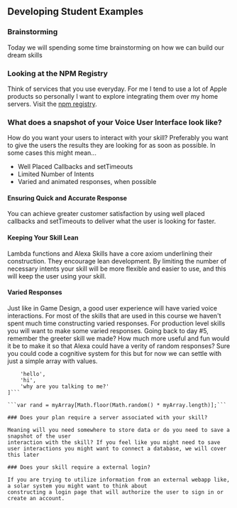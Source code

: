 ## Developing Student Examples

### Brainstorming

Today we will spending some time brainstorming on how we can build our dream skills


### Looking at the NPM Registry

Think of services that you use everyday. For me I tend to use a lot of Apple products so personally 
I want to explore integrating them over my home servers.
Visit the [npm registry](https://www.npmjs.com/).

### What does a snapshot of your Voice User Interface look like?

How do you want your users to interact with your skill? Preferably you want to give the users the results 
they are looking for as soon as possible. In some cases this might mean... 

* Well Placed Callbacks and setTimeouts
* Limited Number of Intents
* Varied and animated responses, when possible

#### Ensuring Quick and Accurate Response

You can achieve greater customer satisfaction by using well placed callbacks and setTimeouts to deliver what the user 
is looking for faster. 

#### Keeping Your Skill Lean

Lambda functions and Alexa Skills have a core axiom underlining their construction. They encourage lean development. 
By limiting the number of necessary intents your skill will be more flexible and easier to use, 
and this will keep the user using your skill.

#### Varied Responses

Just like in Game Design, a good user experience will have varied voice interactions. For most of the skills that are 
used in this course we haven't spent much time constructing varied responses. 
For production level skills you will want to make some varied responses. Going back to day #5, remember the greeter skill we made?
How much more useful and fun would it be to make it so that Alexa could have a verity of random responses? 
Sure you could code a cognitive system for this but for now we can settle with just a simple array with values.

```var myArray = [
    'hello',
    'hi',
    'why are you talking to me?'
]```

```var rand = myArray[Math.floor(Math.random() * myArray.length)];```

### Does your plan require a server associated with your skill? 

Meaning will you need somewhere to store data or do you need to save a snapshot of the user 
interaction with the skill? If you feel like you might need to save user interactions you might want to connect a database, we will cover this later

### Does your skill require a external login?

If you are trying to utilize information from an external webapp like, a solar system you might want to think about 
constructing a login page that will authorize the user to sign in or create an account.



